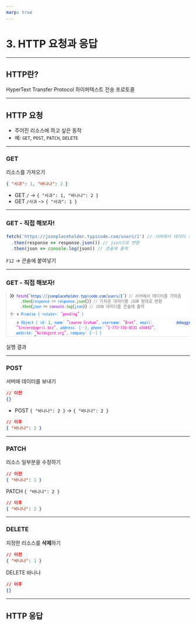 ```yaml
---
marp: true
---
```


# 3. HTTP 요청과 응답

---

## HTTP란?

HyperText Transfer Protocol
하이퍼텍스트 전송 프로토콜

<!--
  https://developer.mozilla.org/ko/docs/Web/HTTP

  애플리케이션 레이어: OSI 모델중 최상위
  https://en.wikipedia.org/wiki/Application_layer
-->
---

## HTTP 요청

- 주어진 리소스에 하고 싶은 동작
- 예: `GET`, `POST`, `PATCH`, `DELETE`

<!--
  CRUD: Create Read Update Delete
  PUT: 리소스를 대체

  https://developer.mozilla.org/en-US/docs/Web/HTTP/Methods
-->

---

### GET

리소스를 가져오기

```json
{ "사과": 1, "바나나": 2 }
```

- GET `/` -> `{ "사과": 1, "바나나": 2 }`
- GET `/사과` -> `{ "사과": 1 }`

---

### GET - 직접 해보자!

```ts
fetch('https://jsonplaceholder.typicode.com/users/1') // 서버에서 데이터 가져오기
  .then(response => response.json()) // json으로 변환
  .then(json => console.log(json)) // 콘솔에 출력
```

`F12` -> 콘솔에 붙여넣기

<!-- 또는 curl 'https://jsonplaceholder.typicode.com/comments/1' -->

---

### GET - 직접 해보자!

![](img/get.png)

실행 결과

---

### POST

서버에 데이터를 보내기

```json
// 이전
{}
```

- POST `{ "바나나": 2 }` -> `{ "바나나": 2 }`

```json
// 이후
{ "바나나": 2 }
```

<!--
  https://developer.mozilla.org/ko/docs/Web/HTTP/Headers/Content-Type
-->

---

### PATCH

리소스 일부분을 수정하기

```json
// 이전
{ "바나나": 1 }
```

PATCH `{ "바나나": 2 }`

```json
// 이후
{ "바나나": 2 }
```

<!--
  https://developer.mozilla.org/ko/docs/Web/HTTP/Methods/PATCH
-->

---

### DELETE

지정한 리소스를 **삭제**하기

```json
// 이전
{ "바나나": 1 }
```

DELETE 바나나

```json
// 이후
{}
```

<!--
  https://developer.mozilla.org/ko/docs/Web/HTTP/Methods/DELETE
-->

---

## HTTP 응답
